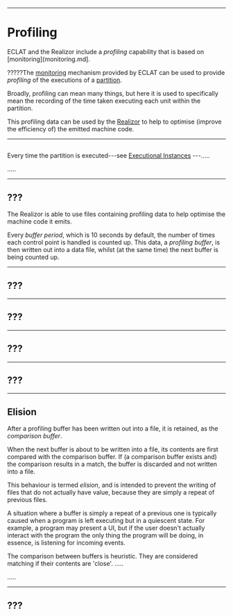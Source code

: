 -----------------------------------------------------------------------------------------------
# Profiling

ECLAT and the Realizor include a _profiling_ capability that is based on 
[monitoring](monitoring.md].

?????The [monitoring](monitoring.md) mechanism provided by ECLAT can be used to provide _profiling_ 
of the executions of a [partition](../rts/partitions.md). 

Broadly, profiling can mean many things, but here it is used to specifically mean the recording 
of the time taken executing each unit within the partition. 

This profiling data can be used by the [Realizor](../pxcr/Realizor.md#profiling) to help to 
optimise (improve the efficiency of) the emitted machine code. 



-----------------------------------------------------------------------------------------------
## 

Every time the partition is executed---see [Executional Instances](../rts/Instances.md)
---.....





.....





-----------------------------------------------------------------------------------------------
## ???

The Realizor is able to use files containing profiling data to help optimise the machine code 
it emits. 

Every _buffer period_, which is 10 seconds by default, the number of times each control point 
is handled is counted up. This data, a _profiling buffer_, is then written out into a data 
file, whilst (at the same time) the next buffer is being counted up. 






-----------------------------------------------------------------------------------------------
## ???






-----------------------------------------------------------------------------------------------
## ???






-----------------------------------------------------------------------------------------------
## ???






-----------------------------------------------------------------------------------------------
## ???






-----------------------------------------------------------------------------------------------
## Elision

After a profiling buffer has been written out into a file, it is retained, as the _comparison 
buffer_. 

When the next buffer is about to be written into a file, its contents are first compared with 
the comparison buffer. If (a comparison buffer exists and) the comparison results in a match, 
the buffer is discarded and not written into a file. 

This behaviour is termed _elision_, and is intended to prevent the writing of files that do not 
actually have value, because they are simply a repeat of previous files. 

A situation where a buffer is simply a repeat of a previous one is typically caused when a 
program is left executing but in a quiescent state. For example, a program may present a UI, 
but if the user doesn't actually interact with the program the only thing the program will be 
doing, in essence, is listening for incoming events. 

The comparison between buffers is heuristic. They are considered matching if their contents are 
'close'. .....

.....






-----------------------------------------------------------------------------------------------
## ???










